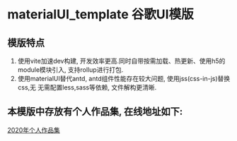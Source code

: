 # materialUI_template 谷歌UI模版

## 模版特点
1. 使用vite加速dev构建, 开发效率更高.同时自带按需加载、热更新、使用h5的module模块引入, 支持rollup进行打包.
2. 使用materialUI替代antd, antd组件性能存在较大问题, 使用jss(css-in-js)替换css,无 无需配置less,sass等依赖, 文件解构更清晰.


## 本模版中存放有个人作品集, 在线地址如下:

[2020年个人作品集](http://47.98.156.142/blog/)
